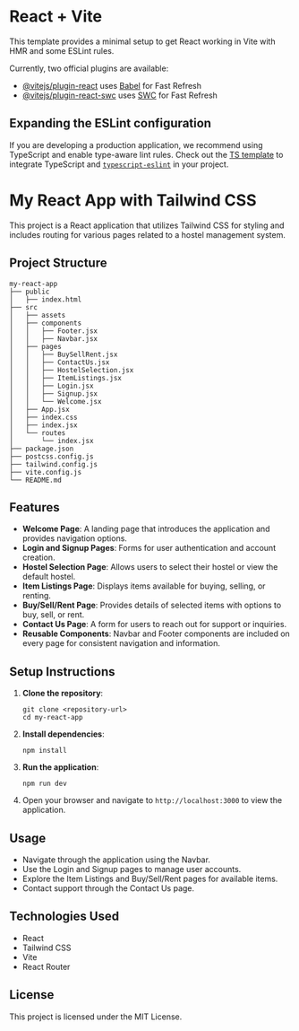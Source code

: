 # React + Vite

This template provides a minimal setup to get React working in Vite with HMR and some ESLint rules.

Currently, two official plugins are available:

- [@vitejs/plugin-react](https://github.com/vitejs/vite-plugin-react/blob/main/packages/plugin-react/README.md) uses [Babel](https://babeljs.io/) for Fast Refresh
- [@vitejs/plugin-react-swc](https://github.com/vitejs/vite-plugin-react-swc) uses [SWC](https://swc.rs/) for Fast Refresh

## Expanding the ESLint configuration

If you are developing a production application, we recommend using TypeScript and enable type-aware lint rules. Check out the [TS template](https://github.com/vitejs/vite/tree/main/packages/create-vite/template-react-ts) to integrate TypeScript and [`typescript-eslint`](https://typescript-eslint.io) in your project.
# My React App with Tailwind CSS

This project is a React application that utilizes Tailwind CSS for styling and includes routing for various pages related to a hostel management system.

## Project Structure

```
my-react-app
├── public
│   ├── index.html
├── src
│   ├── assets
│   ├── components
│   │   ├── Footer.jsx
│   │   ├── Navbar.jsx
│   ├── pages
│   │   ├── BuySellRent.jsx
│   │   ├── ContactUs.jsx
│   │   ├── HostelSelection.jsx
│   │   ├── ItemListings.jsx
│   │   ├── Login.jsx
│   │   ├── Signup.jsx
│   │   └── Welcome.jsx
│   ├── App.jsx
│   ├── index.css
│   ├── index.jsx
│   └── routes
│       └── index.jsx
├── package.json
├── postcss.config.js
├── tailwind.config.js
├── vite.config.js
└── README.md
```

## Features

- **Welcome Page**: A landing page that introduces the application and provides navigation options.
- **Login and Signup Pages**: Forms for user authentication and account creation.
- **Hostel Selection Page**: Allows users to select their hostel or view the default hostel.
- **Item Listings Page**: Displays items available for buying, selling, or renting.
- **Buy/Sell/Rent Page**: Provides details of selected items with options to buy, sell, or rent.
- **Contact Us Page**: A form for users to reach out for support or inquiries.
- **Reusable Components**: Navbar and Footer components are included on every page for consistent navigation and information.

## Setup Instructions

1. **Clone the repository**:
   ```
   git clone <repository-url>
   cd my-react-app
   ```

2. **Install dependencies**:
   ```
   npm install
   ```

3. **Run the application**:
   ```
   npm run dev
   ```

4. Open your browser and navigate to `http://localhost:3000` to view the application.

## Usage

- Navigate through the application using the Navbar.
- Use the Login and Signup pages to manage user accounts.
- Explore the Item Listings and Buy/Sell/Rent pages for available items.
- Contact support through the Contact Us page.

## Technologies Used

- React
- Tailwind CSS
- Vite
- React Router

## License

This project is licensed under the MIT License.
